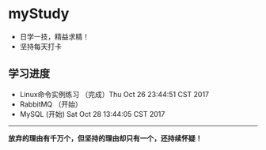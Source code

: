 # myStudy

- 日学一技，精益求精！
- 坚持每天打卡

## 学习进度

- Linux命令实例练习 （完成）Thu Oct 26 23:44:51 CST 2017
- RabbitMQ （开始）
- MySQL (开始) Sat Oct 28 13:44:05 CST 2017

---
**放弃的理由有千万个，但坚持的理由却只有一个，还持续怀疑！**
